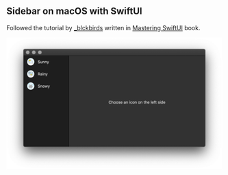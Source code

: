 ## Sidebar on macOS with SwiftUI

Followed the tutorial by [_blckbirds](https://www.instagram.com/_blckbirds/) written in [Mastering SwiftUI](https://www.blckbirds.com/book) book.

![Sidebar](Sidebar.png)